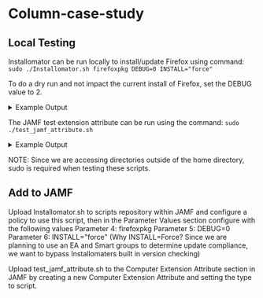 # Column-case-study

## Local Testing
Installomator can be run locally to install/update Firefox using command:
`sudo ./Installomator.sh firefoxpkg DEBUG=0 INSTALL="force"`

To do a dry run and not impact the current install of Firefox, set the DEBUG value to 2.


<details>
<summary>Example Output</summary>
  
```
2025-08-28 10:16:47 : INFO  : firefoxpkg : setting variable from argument DEBUG=0
2025-08-28 10:16:47 : INFO  : firefoxpkg : Total items in argumentsArray: 1
2025-08-28 10:16:47 : INFO  : firefoxpkg : argumentsArray: DEBUG=0
2025-08-28 10:16:47 : REQ   : firefoxpkg : ################## Start Installomator v. 10.8beta, date 2025-03-28
2025-08-28 10:16:47 : INFO  : firefoxpkg : ################## Version: 10.8beta
2025-08-28 10:16:47 : INFO  : firefoxpkg : ################## Date: 2025-03-28
2025-08-28 10:16:47 : INFO  : firefoxpkg : ################## firefoxpkg
2025-08-28 10:16:47 : INFO  : firefoxpkg : SwiftDialog is not installed, clear cmd file var
2025-08-28 10:16:48 : INFO  : firefoxpkg : Reading arguments again: DEBUG=0
2025-08-28 10:16:48 : INFO  : firefoxpkg : BLOCKING_PROCESS_ACTION=tell_user
2025-08-28 10:16:48 : INFO  : firefoxpkg : NOTIFY=success
2025-08-28 10:16:48 : INFO  : firefoxpkg : LOGGING=INFO
2025-08-28 10:16:48 : INFO  : firefoxpkg : LOGO=/System/Applications/App Store.app/Contents/Resources/AppIcon.icns
2025-08-28 10:16:48 : INFO  : firefoxpkg : Label type: pkg
2025-08-28 10:16:48 : INFO  : firefoxpkg : archiveName: Firefox.pkg
2025-08-28 10:16:48 : INFO  : firefoxpkg : name: Firefox, appName: Firefox.app
2025-08-28 10:16:48 : WARN  : firefoxpkg : No previous app found
2025-08-28 10:16:48 : WARN  : firefoxpkg : could not find Firefox.app
2025-08-28 10:16:48 : INFO  : firefoxpkg : appversion:
2025-08-28 10:16:48 : INFO  : firefoxpkg : Latest version of Firefox is 142.0.1
2025-08-28 10:16:48 : REQ   : firefoxpkg : Downloading https://download.mozilla.org/?product=firefox-pkg-latest-ssl&os=osx&lang=en-US to Firefox.pkg
2025-08-28 10:16:51 : INFO  : firefoxpkg : Downloaded Firefox.pkg – Type is  xar archive compressed TOC – SHA is bcb60db6bf81e5f1eb5a660651eeba8b3ec87db4 – Size is 183760 kB
2025-08-28 10:16:51 : REQ   : firefoxpkg : no more blocking processes, continue with update
2025-08-28 10:16:51 : REQ   : firefoxpkg : Installing Firefox
2025-08-28 10:16:51 : INFO  : firefoxpkg : Verifying: Firefox.pkg
2025-08-28 10:16:51 : INFO  : firefoxpkg : Team ID: 43AQ936H96 (expected: 43AQ936H96 )
2025-08-28 10:16:51 : INFO  : firefoxpkg : Installing Firefox.pkg to /
2025-08-28 10:16:58 : INFO  : firefoxpkg : Finishing...
2025-08-28 10:17:01 : INFO  : firefoxpkg : App(s) found: /Applications/Firefox.app
2025-08-28 10:17:01 : INFO  : firefoxpkg : found app at /Applications/Firefox.app, version 142.0.1, on versionKey CFBundleShortVersionString
2025-08-28 10:17:01 : REQ   : firefoxpkg : Installed Firefox, version 142.0.1
2025-08-28 10:17:01 : INFO  : firefoxpkg : notifying
displaynotification:7: no such file or directory: /usr/local/bin/dialog
2025-08-28 10:17:01 : INFO  : firefoxpkg : Installomator did not close any apps, so no need to reopen any apps.
2025-08-28 10:17:01 : REQ   : firefoxpkg : All done!
2025-08-28 10:17:01 : REQ   : firefoxpkg : ################## End Installomator, exit code 0
```
</details>


The JAMF test extension attribute can be run using the command: 
`sudo ./test_jamf_attribute.sh`


<details>
<summary>Example Output</summary>

```
On Success: <result>needs updating</result>
On Failure: <result>up-to-date</result>
```
</details>

NOTE: Since we are accessing directories outside of the home directory, sudo is required when testing these scripts.

## Add to JAMF
Upload Installomator.sh to scripts repository within JAMF and configure a policy to use this script, then in the Parameter Values section configure with the following values
Parameter 4: firefoxpkg
Parameter 5: DEBUG=0
Parameter 6: INSTALL="force"
(Why INSTALL=Force? Since we are planning to use an EA and Smart groups to determine update compliance, we want to bypass Installomaters built in version checking)


Upload test_jamf_attribute.sh to the Computer Extension Attribute section in JAMF by creating a new Computer Extension Attribute and setting the type to script.
